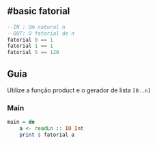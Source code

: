 ## #basic fatorial
```hs
--IN : Um natural n
--OUT: O fatorial de n
fatorial 0 == 1
fatorial 1 == 1
fatorial 5 == 120
```

## Guia
Utilize a função product e o gerador de lista `[0..n]`

<!--MAIN_BEGIN-->
### Main
```hs
main = do
    a <- readLn :: IO Int
    print $ fatorial a

```
<!--MAIN_END-->
